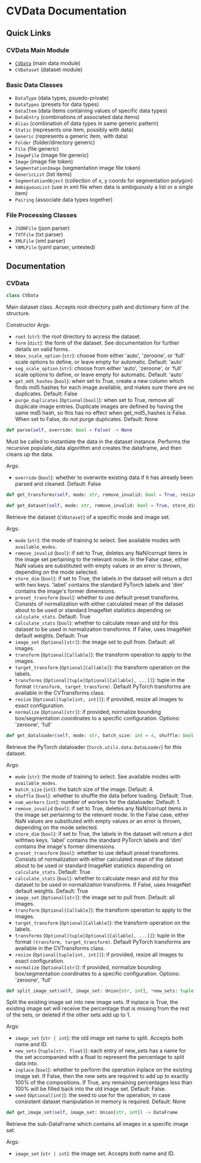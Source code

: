# CVData Documentation

## Quick Links

### CVData Main Module
 - [`CVData`](#cvdata) (main data module)
 - `CVDataset` (dataset module)

### Basic Data Classes
 - `DataType` (data types, psuedo-private)
 - `DataTypes` (presets for data types)
 - `DataItem` (data items containing values of specific data types)
 - `DataEntry` (combinations of associated data items)
 - `Alias` (combination of data types in same generic pattern)
 - `Static` (represents one item, possibly with data)
 - `Generic` (represents a generic item, with data)
 - `Folder` (folder/directory generic)
 - `File` (file generic)
 - `ImageFile` (image file generic)
 - `Image` (image file token)
 - `SegmentationImage` (segmentation image file token)
 - `GenericList` (list items)
 - `SegmentationObject` (collection of x, y coords for segmentation polygon)
 - `AmbiguousList` (use in xml file when data is ambiguously a list or a single item)
 - `Pairing` (associate data types together)

### File Processing Classes
 - `JSONFile` (json parser)
 - `TXTFile` (txt parser)
 - `XMLFile` (xml parser)
 - `YAMLFile` (yaml parser, untested)

## Documentation

### CVData

```python
class CVData
```

Main dataset class. Accepts root directory path and dictionary form of the structure.
    
Constructor Args:
- `root` (`str`): the root directory to access the dataset.
- `form` (`dict`): the form of the dataset. See documentation for further details on valid
forms.
- `bbox_scale_option` (`str`): choose from either 'auto', 'zeroone', or 'full' scale options to define, or leave empty for automatic. Default: 'auto'
- `seg_scale_option` (`str`): choose from either 'auto', 'zeroone', or 'full' scale options to define, or leave empty for automatic. Default: 'auto'
- `get_md5_hashes` (`bool`): when set to True, create a new column which finds md5 hashes for each image available, and makes sure there are no duplicates. Default: False
- `purge_duplicates` (`Optional[bool]`): when set to True, remove all duplicate image entries. Duplicate images are defined by having the same md5 hash, so this has no effect when get_md5_hashes is False. When set to False, do not purge duplicates. Default: None

```python
def parse(self, override: bool = False) -> None
```
Must be called to instantiate the data in the dataset instance. Performs the recursive populate_data algorithm and creates the dataframe, and then cleans up the data.

Args:
- `override` (`bool`): whether to overwrite existing data if it has already been parsed and cleaned. Default: False

```python
def get_transforms(self, mode: str, remove_invalid: bool = True, resize: Optional[tuple[int, int]] = None) -> tuple[Callable, Callable]
```

```python
def get_dataset(self, mode: str, remove_invalid: bool = True, store_dim: bool = False, preset_transform: bool = True, calculate_stats: bool = True, image_set: Optional[Union[int, str]] = None, transform: Optional[Callable] = None, target_transform: Optional[Callable] = None, transforms: Optional[tuple[Callable]] = None, resize: Optional[tuple[int, int]] = None, normalize: Optional[str] = None) -> CVDataset:
```

Retrieve the dataset (`CVDataset`) of a specific mode and image set.
        
Args:
- `mode` (`str`): the mode of training to select. See available modes with
`available_modes`.
- `remove_invalid` (`bool`): if set to True, deletes any NaN/corrupt items in the image set
pertaining to the relevant mode. In the False case, either NaN values are substituted
with empty values or an error is thrown, depending on the mode selected.
- `store_dim` (`bool`): if set to True, the labels in the dataset will return a dict with
two keys. 'label' contains the standard PyTorch labels and 'dim' contains the image's
former dimensions.
- `preset_transform` (`bool`): whether to use default preset transforms. Consists of
normalization with either calculated mean of the dataset about to be used or standard
ImageNet statistics depending on `calculate_stats`. Default: True
- `calculate_stats` (`bool`): whether to calculate mean and std for this dataset to be used
in normalization transforms. If False, uses ImageNet default weights. Default: True
- `image_set` (`Optional[str]`): the image set to pull from. Default: all images.
- `transform` (`Optional[Callable]`): the transform operation to apply to the images.
- `target_transform` (`Optional[Callable]`): the transform operation on the labels.
- `transforms` (`Optional[tuple[Optional[Callable], ...]]`): tuple in the format
`(transform, target_transform)`. Default PyTorch transforms are available in the
CVTransforms class.
- `resize` (`Optional[tuple[int, int]]`): if provided, resize all images to exact
configuration.
- `normalize` (`Optional[str]`): if provided, normalize bounding box/segmentation
coordinates to a specific configuration. Options: 'zeroone', 'full'

```python
def get_dataloader(self, mode: str, batch_size: int = 4, shuffle: bool = True, num_workers: int = 1, remove_invalid: bool = True, store_dim: bool = False, preset_transform: bool = True, image_set: Optional[Union[int, str]] = None, transform: Optional[Callable] = None, target_transform: Optional[Callable] = None, transforms: Optional[tuple[Callable]] = None, resize: Optional[tuple[int, int]] = None, normalize: Optional[str] = None) -> torch.utils.data.DataLoader
```

Retrieve the PyTorch dataloader (`torch.utils.data.DataLoader`) for this dataset.

Args:
- `mode` (`str`): the mode of training to select. See available modes with
`available_modes`.
- `batch_size` (`int`): the batch size of the image. Default: 4.
- `shuffle` (`bool`): whether to shuffle the data before loading. Default: True.
- `num_workers` (`int`): number of workers for the dataloader. Default: 1.
- `remove_invalid` (`bool`): if set to True, deletes any NaN/corrupt items in the image set pertaining to the relevant mode. In the False case, either NaN values are substituted with empty values or an error is thrown, depending on the mode selected.
- `store_dim` (`bool`): if set to True, the labels in the dataset will return a dict withtwo keys. 'label' contains the standard PyTorch labels and 'dim' contains the image's former dimensions.
- `preset_transform` (`bool`): whether to use default preset transforms. Consists of normalization with either calculated mean of the dataset about to be used or standard ImageNet statistics depending on `calculate_stats`. Default: True
- `calculate_stats` (`bool`): whether to calculate mean and std for this dataset to be used in normalization transforms. If False, uses ImageNet default weights. Default: True
- `image_set` (`Optional[str]`): the image set to pull from. Default: all images.
- `transform` (`Optional[Callable]`): the transform operation to apply to the images.
- `target_transform` (`Optional[Callable]`): the transform operation on the labels.
- `transforms` (`Optional[tuple[Optional[Callable], ...]]`): tuple in the format
`(transform, target_transform)`. Default PyTorch transforms are available in the CVTransforms class.
- `resize` (`Optional[tuple[int, int]]`): if provided, resize all images to exact configuration.
- `normalize` (`Optional[str]`): if provided, normalize bounding box/segmentation coordinates to a specific configuration. Options: 'zeroone', 'full'

```python
def split_image_set(self, image_set: Union[str, int], *new_sets: tuple[str, float], inplace: bool = False, seed: Optional[int] = None) -> None:
```

Split the existing image set into new image sets. If inplace is True, the existing image
set will receive the percentage that is missing from the rest of the sets, or deleted if
the other sets add up to 1.

Args:
- `image_set` (`str | int`): the old image set name to split. Accepts both name and ID.
- `new_sets` (`tuple[str, float]`): each entry of new_sets has a name for the set accompanied with a float to represent the percentage to split data into.
- `inplace` (`bool`): whether to perform the operation inplace on the existing image set. If False, then the new sets are required to add up to exactly 100% of the compositions. If True, any remaining percentages less than 100% will be filled back into the old image set. Default: False.
- `seed` (`Optional[int]`): the seed to use for the operation, in case consistent dataset manipulation in memory is required. Default: None

```python
def get_image_set(self, image_set: Union[str, int]) -> DataFrame
```
Retrieve the sub-DataFrame which contains all images in a specific image set.

Args:
- `image_set` (`str | int`): the image set. Accepts both name and ID.